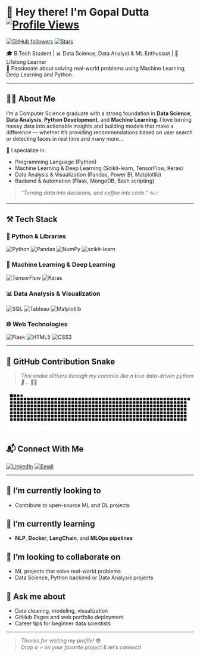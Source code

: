# 👋 Hey there! I'm Gopal Dutta                    [![Profile Views](https://komarev.com/ghpvc/?username=Gopal-dutta&style=flat-square&color=0abde3)](https://github.com/Gopal-dutta)
[![GitHub followers](https://img.shields.io/github/followers/Gopal-dutta?label=Followers&style=flat-square&color=0abde3)](https://github.com/Gopal-dutta?tab=followers)
[![Stars](https://img.shields.io/github/stars/Gopal-dutta?label=Stars&style=flat-square&color=0abde3)](https://github.com/Gopal-dutta?tab=stars)

🎓 B.Tech Student | 📊 Data Science, Data Analyst & ML Enthusiast | 🧠 Lifelong Learner  
🚀 Passionate about solving real-world problems using Machine Learning, Deep Learning and Python.

---

## 👨‍💻 About Me

I’m a Computer Science graduate with a strong foundation in **Data Science**, **Data Analysis**, **Python Development**, and **Machine Learning**. I love turning messy data into actionable insights and building models that make a difference — whether it’s providing recommendations based on user search or detecting faces in real time and many more...

🧠 I specialize in:
- Programming Language (Python)
- Machine Learning & Deep Learning (Scikit-learn, TensorFlow, Keras)
- Data Analysis & Visualization (Pandas, Power BI, Matplotlib)
- Backend & Automation (Flask, MongoDB, Bash scripting)

> *“Turning data into decisions, and coffee into code.”* ☕📈

---

## ⚒️ Tech Stack

### 🐍 Python & Libraries
![Python](https://img.shields.io/badge/-Python-3776AB?style=flat&logo=python&logoColor=white)
![Pandas](https://img.shields.io/badge/-Pandas-150458?style=flat&logo=pandas&logoColor=white)
![NumPy](https://img.shields.io/badge/-NumPy-013243?style=flat&logo=numpy)
![scikit-learn](https://img.shields.io/badge/-Scikit--learn-F7931E?style=flat&logo=scikit-learn&logoColor=white)

### 🤖 Machine Learning & Deep Learning
![TensorFlow](https://img.shields.io/badge/-TensorFlow-FF6F00?style=flat&logo=tensorflow)
![Keras](https://img.shields.io/badge/-Keras-D00000?style=flat&logo=keras)

### 📊 Data Analysis & Visualization
![SQL](https://img.shields.io/badge/-SQL-4479A1?style=flat&logo=mysql&logoColor=white)
![Tableau](https://img.shields.io/badge/-Tableau-E97627?style=flat&logo=tableau&logoColor=white)
![Matplotlib](https://img.shields.io/badge/-Matplotlib-11557C?style=flat&logo=plotly&logoColor=white)

### 🌐 Web Technologies
![Flask](https://img.shields.io/badge/-Flask-000000?style=flat&logo=flask&logoColor=white)
![HTML5](https://img.shields.io/badge/-HTML5-E34F26?style=flat&logo=html5&logoColor=white)
![CSS3](https://img.shields.io/badge/-CSS3-1572B6?style=flat&logo=css3)


---

## 🐍 GitHub Contribution Snake

> _This snake slithers through my commits like a true data-driven python 🐍..._ 🌿👑
> 
<p align="left">
  <img alt="snake gif" src="https://github.com/Gopal-dutta/Gopal-dutta/blob/output/github-snake-dark.svg"/>
</p>




## 📬 Connect With Me

[![LinkedIn](https://img.shields.io/badge/LinkedIn-%230077B5?style=flat-square&logo=linkedin&logoColor=white)](https://www.linkedin.com/in/gopal-dutta-662bb9184/)
[![Email](https://img.shields.io/badge/Email-gdutta270@gmail.com-D14836?style=flat-square&logo=gmail&logoColor=white)](mailto:gdutta270@gmail.com)

---

## 🔭 I’m currently looking to
- Contribute to open-source ML and DL projects


## 🌱 I’m currently learning
- **NLP**, **Docker**, **LangChain**, and **MLOps pipelines**

## 👯 I’m looking to collaborate on
- ML projects that solve real-world problems
- Data Science, Python backend or Data Analysis projects

## 💬 Ask me about
- Data cleaning, modeling, visualization
- GitHub Pages and web portfolio deployment
- Career tips for beginner data scientists


---

> _Thanks for visiting my profile!_ 😎  
> _Drop a ⭐ on your favorite project & let’s connect!_
